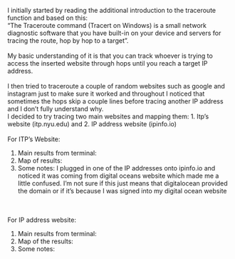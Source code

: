 I initially started by reading the additional introduction to the traceroute function and based on this: </br>
“The Traceroute command (Tracert on Windows) is a small network diagnostic software that you have built-in on your device and servers for tracing the route, hop by hop to a target”.
</br></br>
My basic understanding of it is that you can track whoever is trying to access the inserted website through hops until you reach a target IP address. 
</br></br>
I then tried to traceroute a couple of random websites such as google and instagram just to make sure it worked and throughout I noticed that sometimes the hops skip a couple lines before tracing another IP address and I don’t fully understand why. </br>
I decided to try tracing two main websites and mapping them: 1. Itp’s website (itp.nyu.edu) and 2. IP address website (ipinfo.io) 
</br></br>
For ITP’s Website: </br>
1. Main results from terminal: </br>
2. Map of results: </br>
3. Some notes: I plugged in one of the IP addresses onto ipinfo.io and noticed it was coming from digital oceans website which made me a little confused. I’m not sure if this just means that digitalocean provided the domain or if it’s because I was signed into my digital ocean website </br>
</br></br>

For IP address website:</br>
1. Main results from terminal:  </br>
2. Map of the results: </br>
3. Some notes: </br>

